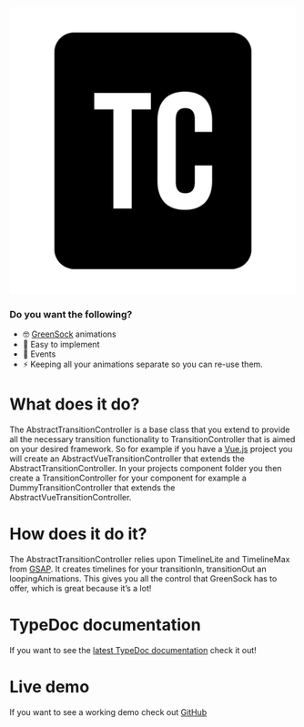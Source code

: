![vue-transition-component](image/logo.png)

### Do you want the following?
- 🤓 [GreenSock](https://greensock.com/) animations
- 🎉 Easy to implement
- 🎁 Events
- ⚡ Keeping all your animations separate so you can re-use them.

# What does it do?
The AbstractTransitionController is a base class that you extend to provide all the necessary transition functionality to TransitionController that is aimed on your desired framework.
So for example if you have a [Vue.js](https://vuejs.org/) project you will create an AbstractVueTransitionController that extends the AbstractTransitionController. In your projects component folder you then create a TransitionController for your component for example a DummyTransitionController that extends the AbstractVueTransitionController.

# How does it do it?
The AbstractTransitionController relies upon TimelineLite and TimelineMax from [GSAP](https://greensock.com/). It creates timelines for your transitionIn, transitionOut an loopingAnimations. This gives you all the control that GreenSock has to offer, which is great because it’s a lot!

# TypeDoc documentation
If you want to see the [latest TypeDoc documentation](http://transition-controller.larsvanbraam.nl/typedoc) check it out!

# Live demo
If you want to see a working demo check out [GitHub](https://larsvanbraam.github.io/transition-controller/example)
